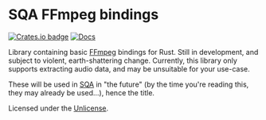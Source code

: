 SQA FFmpeg bindings
================

[![Crates.io badge](https://img.shields.io/crates/v/sqa-ffmpeg.svg)](https://crates.io/crates/sqa-ffmpeg)
[![Docs](https://docs.rs/sqa-ffmpeg/badge.svg)](https://docs.rs/sqa-ffmpeg)


Library containing basic [FFmpeg](http://ffmpeg.org/) bindings for Rust.
Still in development, and subject to violent, earth-shattering change.
Currently, this library only supports extracting audio data, and may be unsuitable for your use-case.

These will be used in [SQA](https://github.com/eeeeeta/sqa) in "the future" (by the time you're reading this, they may already
be used...), hence the title.

Licensed under the [Unlicense](http://unlicense.org/).
